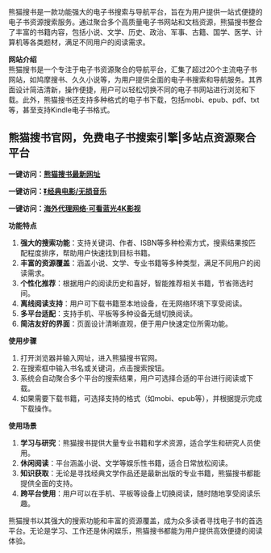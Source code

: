 <p>熊猫搜书是一款功能强大的电子书搜索与导航平台，旨在为用户提供一站式便捷的电子书资源搜索服务。通过聚合多个高质量电子书网站和文档资源，熊猫搜书整合了丰富的书籍内容，包括小说、文学、历史、政治、军事、古籍、国学、医学、计算机等各类题材，满足不同用户的阅读需求。</p>
<p><strong>网站介绍</strong><br>熊猫搜书是一个专注于电子书资源聚合的导航平台，汇集了超过20个主流电子书网站，如鸠摩搜书、久久小说等，为用户提供全面的电子书搜索和导航服务。其界面设计简洁清新，操作便捷，用户可以轻松切换不同的电子书网站进行浏览和下载。此外，熊猫搜书还支持多种格式的电子书下载，包括mobi、epub、pdf、txt等，甚至支持Kindle电子书格式。</p>
<h2>熊猫搜书官网，免费电子书搜索引擎|多站点资源聚合平台</h2>
<p><strong>一键访问：</strong><a href="https://www.ggonav.com/sites/3403.html " target="_blank"><strong>熊猫搜书最新网址</strong></a></p>
<p><strong>一键访问：</strong><a href="https://pan.quark.cn/s/0db22432c259" target="_blank"><strong>⏬经典电影/无损音乐</strong></a></p>
<p><strong>一键访问：</strong><a href="http://ip.harmonylink.net/share/e82025" target="_blank"><strong>海外代理网络·可看蓝光4K影视</strong></a></p>
<p><strong>功能特点</strong></p>
<ol>
  <li><strong>强大的搜索功能</strong>：支持关键词、作者、ISBN等多种检索方式，搜索结果按匹配程度排序，帮助用户快速找到目标书籍。</li>
  <li><strong>丰富的资源覆盖</strong>：涵盖小说、文学、专业书籍等多种类型，满足不同用户的阅读需求。</li>
  <li><strong>个性化推荐</strong>：根据用户的阅读历史和喜好，智能推荐相关书籍，节省筛选时间。</li>
  <li><strong>离线阅读支持</strong>：用户可下载书籍至本地设备，在无网络环境下享受阅读。</li>
  <li><strong>多平台适配</strong>：支持手机、平板等多种设备无缝切换阅读。</li>
  <li><strong>简洁友好的界面</strong>：页面设计清晰直观，便于用户快速定位所需功能。</li>
</ol>
<p><strong>使用步骤</strong></p>
<ol>
  <li>打开浏览器并输入网址，进入熊猫搜书官网。</li>
  <li>在搜索框中输入书名或关键词，点击搜索按钮。</li>
  <li>系统会自动聚合多个平台的搜索结果，用户可选择合适的平台进行阅读或下载。</li>
  <li>如果需要下载书籍，可选择支持的格式（如mobi、epub等），并根据提示完成下载操作。</li>
</ol>
<p><strong>使用场景</strong></p>
<ol>
  <li><strong>学习与研究</strong>：熊猫搜书提供大量专业书籍和学术资源，适合学生和研究人员使用。</li>
  <li><strong>休闲阅读</strong>：平台涵盖小说、文学等娱乐性书籍，适合日常放松阅读。</li>
  <li><strong>知识获取</strong>：无论是寻找经典文学作品还是最新出版的专业书籍，熊猫搜书都能提供全面的支持。</li>
  <li><strong>跨平台使用</strong>：用户可以在手机、平板等设备上切换阅读，随时随地享受阅读乐趣。</li>
</ol>
<p>熊猫搜书以其强大的搜索功能和丰富的资源覆盖，成为众多读者寻找电子书的首选平台。无论是学习、工作还是休闲娱乐，熊猫搜书都能为用户提供高效便捷的阅读体验。</p>

